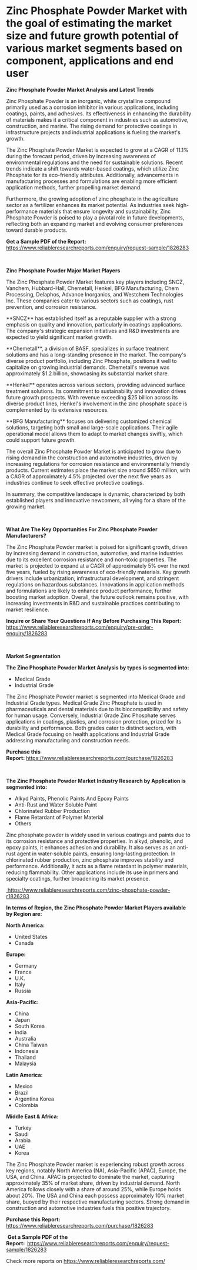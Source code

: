 <p><h1>Zinc Phosphate Powder Market with the goal of estimating the market size and future growth potential of various market segments based on component, applications and end user</h1></p><p><strong>Zinc Phosphate Powder Market Analysis and Latest Trends</strong></p>
<p><p>Zinc Phosphate Powder is an inorganic, white crystalline compound primarily used as a corrosion inhibitor in various applications, including coatings, paints, and adhesives. Its effectiveness in enhancing the durability of materials makes it a critical component in industries such as automotive, construction, and marine. The rising demand for protective coatings in infrastructure projects and industrial applications is fueling the market's growth.</p><p>The Zinc Phosphate Powder Market is expected to grow at a CAGR of 11.1% during the forecast period, driven by increasing awareness of environmental regulations and the need for sustainable solutions. Recent trends indicate a shift towards water-based coatings, which utilize Zinc Phosphate for its eco-friendly attributes. Additionally, advancements in manufacturing processes and formulations are enabling more efficient application methods, further propelling market demand.</p><p>Furthermore, the growing adoption of zinc phosphate in the agriculture sector as a fertilizer enhances its market potential. As industries seek high-performance materials that ensure longevity and sustainability, Zinc Phosphate Powder is poised to play a pivotal role in future developments, reflecting both an expanding market and evolving consumer preferences toward durable products.</p></p>
<p><strong>Get a Sample PDF of the Report:&nbsp;</strong> <a href="https://www.reliableresearchreports.com/enquiry/request-sample/1826283?utm_campaign=2745&utm_medium=2&utm_source=Github&utm_content=ia&utm_term=01042025&utm_id=zinc-phosphate-powder">https://www.reliableresearchreports.com/enquiry/request-sample/1826283</a></p>
<p>&nbsp;</p>
<p><strong>Zinc Phosphate Powder Major Market Players</strong></p>
<p><p>The Zinc Phosphate Powder Market features key players including SNCZ, Vanchem, Hubbard-Hall, Chemetall, Henkel, BFG Manufacturing, Chem Processing, Delaphos, Advance Inorganics, and Westchem Technologies Inc. These companies cater to various sectors such as coatings, rust prevention, and corrosion resistance.</p><p>**SNCZ** has established itself as a reputable supplier with a strong emphasis on quality and innovation, particularly in coatings applications. The company's strategic expansion initiatives and R&D investments are expected to yield significant market growth.</p><p>**Chemetall**, a division of BASF, specializes in surface treatment solutions and has a long-standing presence in the market. The company's diverse product portfolio, including Zinc Phosphate, positions it well to capitalize on growing industrial demands. Chemetall's revenue was approximately $1.2 billion, showcasing its substantial market share.</p><p>**Henkel** operates across various sectors, providing advanced surface treatment solutions. Its commitment to sustainability and innovation drives future growth prospects. With revenue exceeding $25 billion across its diverse product lines, Henkel's involvement in the zinc phosphate space is complemented by its extensive resources.</p><p>**BFG Manufacturing** focuses on delivering customized chemical solutions, targeting both small and large-scale applications. Their agile operational model allows them to adapt to market changes swiftly, which could support future growth.</p><p>The overall Zinc Phosphate Powder Market is anticipated to grow due to rising demand in the construction and automotive industries, driven by increasing regulations for corrosion resistance and environmentally friendly products. Current estimates place the market size around $650 million, with a CAGR of approximately 4.5% projected over the next five years as industries continue to seek effective protective coatings. </p><p>In summary, the competitive landscape is dynamic, characterized by both established players and innovative newcomers, all vying for a share of the growing market.</p></p>
<p>&nbsp;</p>
<p><strong>What Are The Key Opportunities For Zinc Phosphate Powder Manufacturers?</strong></p>
<p><p>The Zinc Phosphate Powder market is poised for significant growth, driven by increasing demand in construction, automotive, and marine industries due to its excellent corrosion resistance and non-toxic properties. The market is projected to expand at a CAGR of approximately 5% over the next five years, fueled by rising awareness of eco-friendly materials. Key growth drivers include urbanization, infrastructural development, and stringent regulations on hazardous substances. Innovations in application methods and formulations are likely to enhance product performance, further boosting market adoption. Overall, the future outlook remains positive, with increasing investments in R&D and sustainable practices contributing to market resilience.</p></p>
<p><strong>Inquire or Share Your Questions If Any Before Purchasing This Report:</strong> <a href="https://www.reliableresearchreports.com/enquiry/pre-order-enquiry/1826283?utm_campaign=2745&utm_medium=2&utm_source=Github&utm_content=ia&utm_term=01042025&utm_id=zinc-phosphate-powder">https://www.reliableresearchreports.com/enquiry/pre-order-enquiry/1826283</a></p>
<p>&nbsp;</p>
<p><strong>Market Segmentation</strong></p>
<p><strong>The Zinc Phosphate Powder Market Analysis by types is segmented into:</strong></p>
<p><ul><li>Medical Grade</li><li>Industrial Grade</li></ul></p>
<p><p>The Zinc Phosphate Powder market is segmented into Medical Grade and Industrial Grade types. Medical Grade Zinc Phosphate is used in pharmaceuticals and dental materials due to its biocompatibility and safety for human usage. Conversely, Industrial Grade Zinc Phosphate serves applications in coatings, plastics, and corrosion protection, prized for its durability and performance. Both grades cater to distinct sectors, with Medical Grade focusing on health applications and Industrial Grade addressing manufacturing and construction needs.</p></p>
<p><strong>Purchase this Report:&nbsp;</strong><a href="https://www.reliableresearchreports.com/purchase/1826283?utm_campaign=2745&utm_medium=2&utm_source=Github&utm_content=ia&utm_term=01042025&utm_id=zinc-phosphate-powder">https://www.reliableresearchreports.com/purchase/1826283</a></p>
<p>&nbsp;</p>
<p><strong>The Zinc Phosphate Powder Market Industry Research by Application is segmented into:</strong></p>
<p><ul><li>Alkyd Paints, Phenolic Paints And Epoxy Paints</li><li>Anti-Rust and Water Soluble Paint</li><li>Chlorinated Rubber Production</li><li>Flame Retardant of Polymer Material</li><li>Others</li></ul></p>
<p><p>Zinc phosphate powder is widely used in various coatings and paints due to its corrosion resistance and protective properties. In alkyd, phenolic, and epoxy paints, it enhances adhesion and durability. It also serves as an anti-rust agent in water-soluble paints, ensuring long-lasting protection. In chlorinated rubber production, zinc phosphate improves stability and performance. Additionally, it acts as a flame retardant in polymer materials, reducing flammability. Other applications include its use in primers and specialty coatings, further broadening its market presence.</p></p>
<p><a href="https://www.reliableresearchreports.com/zinc-phosphate-powder-r1826283?utm_campaign=2745&utm_medium=2&utm_source=Github&utm_content=ia&utm_term=01042025&utm_id=zinc-phosphate-powder">&nbsp;https://www.reliableresearchreports.com/zinc-phosphate-powder-r1826283</a></p>
<p><strong>In terms of Region, the Zinc Phosphate Powder Market Players available by Region are:</strong></p>
<p>
    <p> <strong> North America: </strong>
        <ul>
            <li>United States</li>
            <li>Canada</li>
        </ul>
        </p> 
    <p> <strong> Europe: </strong>
        <ul>
            <li>Germany</li>
            <li>France</li>
            <li>U.K.</li>
            <li>Italy</li>
            <li>Russia</li>
        </ul>
        </p> 
    <p> <strong> Asia-Pacific: </strong>
        <ul>
            <li>China</li>
            <li>Japan</li>
            <li>South Korea</li>
            <li>India</li>
            <li>Australia</li>
            <li>China Taiwan</li>
            <li>Indonesia</li>
            <li>Thailand</li>
            <li>Malaysia</li>
        </ul>
        </p> 
    <p> <strong> Latin America: </strong>
        <ul>
            <li>Mexico</li>
            <li>Brazil</li>
            <li>Argentina Korea</li>
            <li>Colombia</li>
        </ul>
        </p> 
    <p> <strong> Middle East & Africa: </strong>
        <ul>
            <li>Turkey</li>
            <li>Saudi</li>
            <li>Arabia</li>
            <li>UAE</li>
            <li>Korea</li>
        </ul>
    </p>
    </p>
<p><p>The Zinc Phosphate Powder market is experiencing robust growth across key regions, notably North America (NA), Asia-Pacific (APAC), Europe, the USA, and China. APAC is projected to dominate the market, capturing approximately 35% of market share, driven by industrial demand. North America follows closely with a share of around 25%, while Europe holds about 20%. The USA and China each possess approximately 10% market share, buoyed by their respective manufacturing sectors. Strong demand in construction and automotive industries fuels this positive trajectory.</p></p>
<p><strong>Purchase this Report: </strong><a href="https://www.reliableresearchreports.com/purchase/1826283?utm_campaign=2745&utm_medium=2&utm_source=Github&utm_content=ia&utm_term=01042025&utm_id=zinc-phosphate-powder">https://www.reliableresearchreports.com/purchase/1826283</a></p>
<p>&nbsp;<strong>Get a Sample PDF of the Report:&nbsp;&nbsp;</strong><a href="https://www.reliableresearchreports.com/enquiry/request-sample/1826283?utm_campaign=2745&utm_medium=2&utm_source=Github&utm_content=ia&utm_term=01042025&utm_id=zinc-phosphate-powder">https://www.reliableresearchreports.com/enquiry/request-sample/1826283</a></p>
<p><strong></strong></p>
<p>Check more reports on <a href="https://www.reliableresearchreports.com/?utm_campaign=2745&utm_medium=2&utm_source=Github&utm_content=ia&utm_term=01042025&utm_id=zinc-phosphate-powder">https://www.reliableresearchreports.com/</a></p>